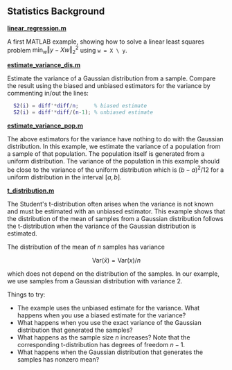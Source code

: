## Statistics Background

[**linear_regression.m**](linear_regression.m)

A first MATLAB example, showing how to solve a linear least squares
problem $\min_w \left\Vert y-Xw \right\Vert_2^2$ using `w = X \ y`.

[**estimate_variance_dis.m**](estimate_variance_dis.m)

Estimate the variance of a Gaussian distribution from a sample.
Compare the result using the biased and unbiased estimators
for the variance by commenting in/out the lines:

```matlab
  S2(i) = diff'*diff/n;     % biased estimate
  S2(i) = diff'*diff/(n-1); % unbiased estimate
```

[**estimate_variance_pop.m**](estimate_variance_pop.m)

The above estimators for the variance have nothing to do with the
Gaussian distribution. In this example, we estimate the variance of a
population from a sample of that population. The population itself is
generated from a uniform distribution. The variance of the population in
this example should be close to the variance of the uniform distribution
which is $(b-a)^2/12$ for a uniform distribution in the interval $[a,b]$.

[**t_distribution.m**](t_distribution.m)

The Student's t-distribution often arises when the variance is not known
and must be estimated with an unbiased estimator.
This example shows that the distribution of the mean of samples from a
Gaussian distribution follows the t-distribution when the variance
of the Gaussian distribution is estimated.

The distribution of the mean of $n$ samples has variance
```math
\text{Var}(\bar{x}) = \text{Var}(x)/n
```
which does not depend on the distribution of the samples.
In our example, we use samples from a Gaussian distribution with variance 2.

Things to try:

- The example uses the unbiased estimate for the variance.
  What happens when you use a biased estimate for the variance?
- What happens when you use the exact variance of the Gaussian distribution
  that generated the samples?
- What happens as the sample size $n$ increases? Note that the corresponding
  t-distribution has degrees of freedom $n-1$.
- What happens when the Gaussian distribution that generates the samples
  has nonzero mean?
  



